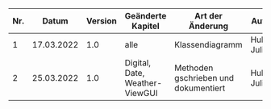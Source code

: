 | Nr. | Datum      | Version | Geänderte Kapitel             | Art der  Änderung                          | Autor        | Status |
|-----|------------|---------|-------------------------------|--------------------------------------------|--------------|--------|
| 1   | 17.03.2022 | 1.0     | alle                          | Klassendiagramm                            | Huber Julian | fg     |
| 2   | 25.03.2022 | 1.0     | Digital, Date, Weather-ViewGUI| Methoden gschrieben und dokumentiert       | Huber Julian | fg     |
